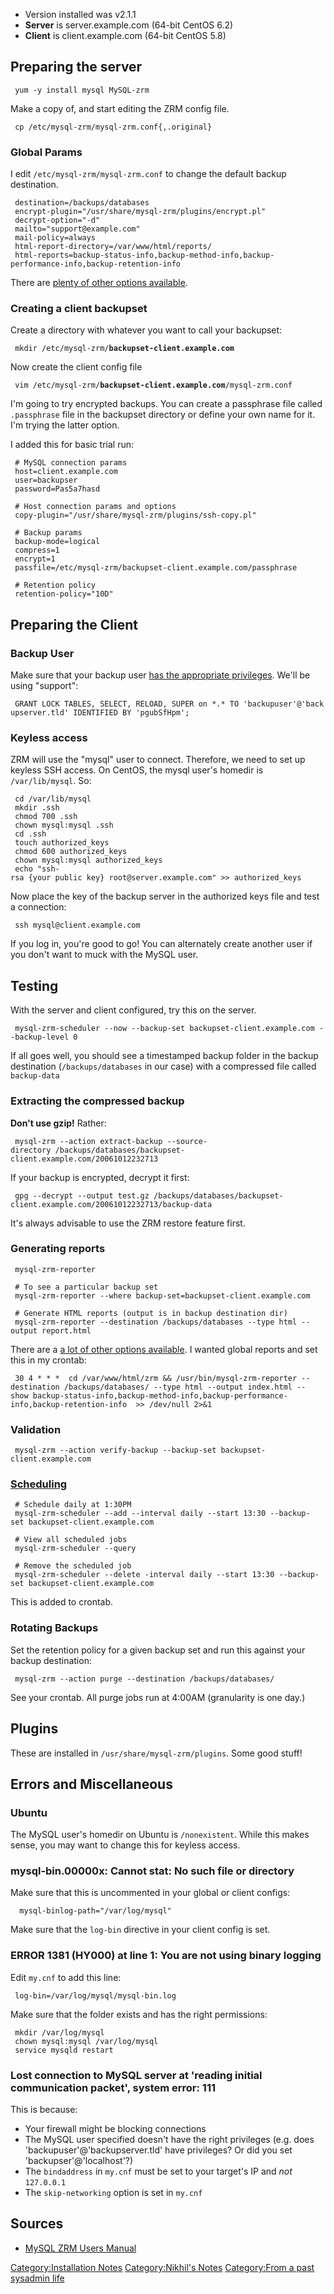 -   Version installed was v2.1.1
-   **Server** is server.example.com (64-bit CentOS 6.2)
-   **Client** is client.example.com (64-bit CentOS 5.8)

Preparing the server
--------------------

` yum -y install mysql MySQL-zrm`

Make a copy of, and start editing the ZRM config file.

` cp /etc/mysql-zrm/mysql-zrm.conf{,.original}`

### Global Params

I edit `/etc/mysql-zrm/mysql-zrm.conf` to change the default backup
destination.

` destination=/backups/databases`  
` encrypt-plugin="/usr/share/mysql-zrm/plugins/encrypt.pl"`  
` decrypt-option="-d"`  
` mailto="support@example.com"`  
` mail-policy=always`  
` html-report-directory=/var/www/html/reports/`  
` html-reports=backup-status-info,backup-method-info,backup-performance-info,backup-retention-info`

There are [plenty of other options
available](http://wiki.zmanda.com/index.php/How_do_I_configure_MySQL_ZRM).

### Creating a client backupset

Create a directory with whatever you want to call your backupset:

` mkdir /etc/mysql-zrm/`**`backupset-client.example.com`**

Now create the client config file

` vim /etc/mysql-zrm/`**`backupset-client.example.com`**`/mysql-zrm.conf`

I'm going to try encrypted backups. You can create a passphrase file
called `.passphrase` file in the backupset directory or define your own
name for it. I'm trying the latter option.

I added this for basic trial run:

` # MySQL connection params`  
` host=client.example.com`  
` user=backupser`  
` password=Pas5a7hasd`  
` `  
` # Host connection params and options`  
` copy-plugin="/usr/share/mysql-zrm/plugins/ssh-copy.pl"`  
` `  
` # Backup params`  
` backup-mode=logical`  
` compress=1`  
` encrypt=1`  
` passfile=/etc/mysql-zrm/backupset-client.example.com/passphrase`  
` `  
` # Retention policy`  
` retention-policy="10D"`

Preparing the Client
--------------------

### Backup User

Make sure that your backup user [has the appropriate
privileges](http://wiki.zmanda.com/index.php/Do_I_need_to_make_changes_to_MySQL_database_configuration%3F#MySQL_backup_user).
We'll be using "support":

` GRANT LOCK TABLES, SELECT, RELOAD, SUPER on *.* TO 'backupuser'@'backupserver.tld' IDENTIFIED BY 'pgubSfHpm';`

### Keyless access

ZRM will use the "mysql" user to connect. Therefore, we need to set up
keyless SSH access. On CentOS, the mysql user's homedir is
`/var/lib/mysql`. So:

` cd /var/lib/mysql`  
` mkdir .ssh`  
` chmod 700 .ssh`  
` chown mysql:mysql .ssh`  
` cd .ssh`  
` touch authorized_keys`  
` chmod 600 authorized_keys`  
` chown mysql:mysql authorized_keys`  
` echo "ssh-rsa {your public key} root@server.example.com" >> authorized_keys`

Now place the key of the backup server in the authorized keys file and
test a connection:

` ssh mysql@client.example.com`

If you log in, you're good to go! You can alternately create another
user if you don't want to muck with the MySQL user.

Testing
-------

With the server and client configured, try this on the server.

` mysql-zrm-scheduler --now --backup-set backupset-client.example.com --backup-level 0`

If all goes well, you should see a timestamped backup folder in the
backup destination (`/backups/databases` in our case) with a compressed
file called `backup-data`

### Extracting the compressed backup

**Don't use gzip!** Rather:

` mysql-zrm --action extract-backup --source-directory /backups/databases/backupset-client.example.com/20061012232713`

If your backup is encrypted, decrypt it first:

` gpg --decrypt --output test.gz /backups/databases/backupset-client.example.com/20061012232713/backup-data`

It's always advisable to use the ZRM restore feature first.

### Generating reports

` mysql-zrm-reporter`  
` `  
` # To see a particular backup set`  
` mysql-zrm-reporter --where backup-set=backupset-client.example.com`  
` `  
` # Generate HTML reports (output is in backup destination dir)`  
` mysql-zrm-reporter --destination /backups/databases --type html --output report.html`

There are a [a lot of other options
available](http://wiki.zmanda.com/index.php/Mysql-zrm-reporter). I
wanted global reports and set this in my crontab:

` 30 4 * * *  cd /var/www/html/zrm && /usr/bin/mysql-zrm-reporter --destination /backups/databases/ --type html --output index.html --show backup-status-info,backup-method-info,backup-performance-info,backup-retention-info  >> /dev/null 2>&1`

### Validation

` mysql-zrm --action verify-backup --backup-set backupset-client.example.com`

### [Scheduling](http://wiki.zmanda.com/index.php/Mysql-zrm-scheduler)

` # Schedule daily at 1:30PM`  
` mysql-zrm-scheduler --add --interval daily --start 13:30 --backup-set backupset-client.example.com`  
` `  
` # View all scheduled jobs`  
` mysql-zrm-scheduler --query`  
` `  
` # Remove the scheduled job`  
` mysql-zrm-scheduler --delete -interval daily --start 13:30 --backup-set backupset-client.example.com`

This is added to crontab.

### Rotating Backups

Set the retention policy for a given backup set and run this against
your backup destination:

` mysql-zrm --action purge --destination /backups/databases/`

See your crontab. All purge jobs run at 4:00AM (granularity is one day.)

Plugins
-------

These are installed in `/usr/share/mysql-zrm/plugins`. Some good stuff!

Errors and Miscellaneous
------------------------

### Ubuntu

The MySQL user's homedir on Ubuntu is `/nonexistent`. While this makes
sense, you may want to change this for keyless access.

### mysql-bin.00000x: Cannot stat: No such file or directory

Make sure that this is uncommented in your global or client configs:

`  mysql-binlog-path="/var/log/mysql"`

Make sure that the `log-bin` directive in your client config is set.

### ERROR 1381 (HY000) at line 1: You are not using binary logging

Edit `my.cnf` to add this line:

` log-bin=/var/log/mysql/mysql-bin.log`

Make sure that the folder exists and has the right permissions:

` mkdir /var/log/mysql`  
` chown mysql:mysql /var/log/mysql`  
` service mysqld restart`

### Lost connection to MySQL server at 'reading initial communication packet', system error: 111

This is because:

-   Your firewall might be blocking connections
-   The MySQL user specified doesn't have the right privileges (e.g.
    does 'backupuser'@'backupserver.tld' have privileges? Or did you
    set 'backupser'@'localhost'?)
-   The `bindaddress` in `my.cnf` must be set to your target's IP and
    *not* `127.0.0.1`
-   The `skip-networking` option is set in `my.cnf`

Sources
-------

-   [MySQL ZRM Users
    Manual](http://wiki.zmanda.com/index.php/Zmanda_Recovery_Manager_for_MySQL_Users_Manual)

[Category:Installation Notes](Category:Installation_Notes "wikilink")
[Category:Nikhil's Notes](Category:Nikhil's_Notes "wikilink")
[Category:From a past sysadmin
life](Category:From_a_past_sysadmin_life "wikilink")
